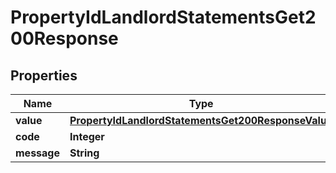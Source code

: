

# PropertyIdLandlordStatementsGet200Response


## Properties

| Name | Type | Description | Notes |
|------------ | ------------- | ------------- | -------------|
|**value** | [**PropertyIdLandlordStatementsGet200ResponseValue**](PropertyIdLandlordStatementsGet200ResponseValue.md) |  |  [optional] |
|**code** | **Integer** |  |  [optional] |
|**message** | **String** |  |  [optional] |



